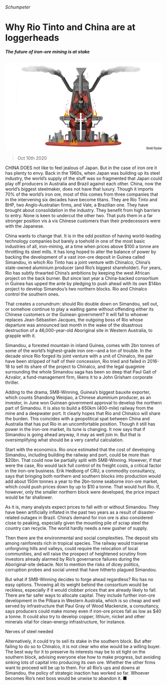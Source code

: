 ###### Schumpeter

# Why Rio Tinto and China are at loggerheads 

##### The future of iron-ore mining is at stake 

![image](images/20201010_WBD000_0.jpg) 

> Oct 10th 2020 


CHINA DOES not like to feel jealous of Japan. But in the case of iron ore it has plenty to envy. Back in the 1960s, when Japan was building up its steel industry, the world’s supply of the stuff was so fragmented that Japan could play off producers in Australia and Brazil against each other. China, now the world’s biggest steelmaker, does not have that luxury. Though it imports 70% of the world’s iron ore, most of this comes from three companies that in the intervening six decades have become titans. They are Rio Tinto and BHP, two Anglo-Australian firms, and Vale, a Brazilian one. They have brought about consolidation in the industry. They benefit from high barriers to entry. None is keen to undercut the other two. That puts them in a far stronger position vis à vis Chinese customers than their predecessors were with the Japanese.


China wants to change that. It is in the odd position of having world-leading technology companies but barely a toehold in one of the most basic industries of all, iron-mining, at a time when prices above $100 a tonne are throttling its steel mills. It has long hoped to alter the balance of power by backing the development of a vast iron-ore deposit in Guinea called Simandou, in which Rio Tinto has a joint venture with Chinalco, China’s state-owned aluminium producer (and Rio’s biggest shareholder). For years, Rio has subtly thwarted China’s ambitions by keeping the west African project on the back burner. But since last year a China-backed consortium in Guinea has upped the ante by pledging to push ahead with its own $14bn project to develop Simandou’s two northern blocks. Rio and Chinalco control the southern ones.



That creates a conundrum: should Rio double down on Simandou, sell out, or somehow continue to play a waiting game without offending either its Chinese customers or the Guinean government? It will fall to whoever replaces Jean-Sébastien Jacques, the outgoing boss of Rio whose departure was announced last month in the wake of the disastrous destruction of a 46,000-year-old Aboriginal site in Western Australia, to grapple with it.


Simandou, a forested mountain in inland Guinea, comes with 2bn tonnes of some of the world’s highest-grade iron ore—and a ton of trouble. In the decade since Rio forged its joint venture with a unit of Chinalco, the pair have been stripped of half of their concession, Rio tried and failed in 2016-18 to sell its share of the project to Chinalco, and the legal quagmire surrounding the whole Simandou saga has been so deep that Paul Gait of Azvalor, a fund-management firm, likens it to a John Grisham corporate thriller.


Adding to the drama, SMB-Winning, Guinea’s biggest bauxite exporter, which counts Shandong Weiqiao, a Chinese aluminium producer, as an investor, in June won Guinean government approval to develop the northern part of Simandou. It is also to build a 650km (400-mile) railway from the mine and a deepwater port. It clearly hopes that Rio and Chinalco will share the burden. This coincides with a geopolitical spat between China and Australia that has put Rio in an uncomfortable position. Though it still has power in the iron-ore market, its tune is changing. It now says that if Simandou is going ahead anyway, it may as well join in. But that is oversimplifying what should be a very careful calculation.


Start with the economics. Rio once estimated that the cost of developing Simandou, including building the railway and port, could be more than $20bn. That could now be partially split with SMB-Winning. However, if that were the case, Rio would lack full control of its freight costs, a critical factor in the iron-ore business. Erik Hedborg of CRU, a commodity consultancy, says that bringing both northern and southern blocks into production would add about 150m tonnes a year to the 2bn-tonne seaborne iron-ore market, which could push prices down by up to $10 a tonne. That would hurt Rio. If, however, only the smaller northern block were developed, the price impact would be far shallower.


As it is, many analysts expect prices to fall with or without Simandou. They have been artificially inflated in the past two years as a result of disaster-related outages in Brazil. China’s demand for iron ore is also considered close to peaking, especially given the mounting pile of scrap steel the country can recycle. The world hardly needs a new gusher of supply.


Then there are the environmental and social complexities. The deposit sits among rainforests rich in tropical species. The railway would traverse unforgiving hills and valleys, could require the relocation of local communities, and will raise the prospect of heightened scrutiny from investors already alarmed by Rio’s governance failures during the Aboriginal-site debacle. Not to mention the risks of dicey politics, corruption probes and social unrest that have hitherto plagued Simandou.


But what if SMB-Winning decides to forge ahead regardless? Rio has no easy options. Throwing all its weight behind the consortium would be reckless, especially if it would clobber prices that are already likely to fall. There are far safer ways to allocate capital. They include further iron-ore development in the Pilbara in Western Australia, which is so cheap and well served by infrastructure that Paul Gray of Wood Mackenzie, a consultancy, says producers could make money even if iron-ore prices fall as low as $40 a tonne. It could also try to develop copper, lithium, nickel and other minerals vital for clean-energy infrastructure, for instance.

Nerves of steel needed


Alternatively, it could try to sell its stake in the southern block. But after failing to do so to Chinalco, it is not clear who else would be a willing buyer. The best way for it to preserve its interests may be to sit tight on the southern block, advising everyone else how to make progress, but avoiding sinking lots of capital into producing its own ore. Whether the other firms want to proceed will be up to them. For all Rio’s ups and downs at Simandou, the policy of strategic inaction has worked so far. Whoever becomes Rio’s next boss would be unwise to abandon it. ■

